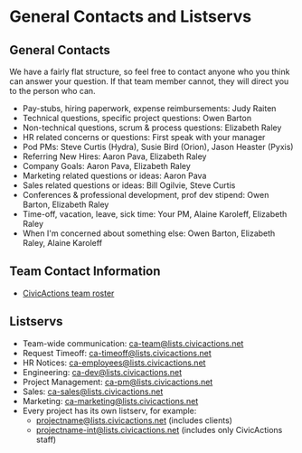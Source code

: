 # General Contacts and Listservs

## General Contacts

We have a fairly flat structure, so feel free to contact anyone who you think can answer your question. If that team member cannot, they will direct you to the person who can.

* Pay-stubs, hiring paperwork, expense reimbursements: Judy Raiten
* Technical questions, specific project questions: Owen Barton
* Non-technical questions, scrum & process questions: Elizabeth Raley
* HR related concerns or questions: First speak with your manager
* Pod PMs: Steve Curtis (Hydra), Susie Bird (Orion), Jason Heaster (Pyxis)
* Referring New Hires: Aaron Pava, Elizabeth Raley
* Company Goals: Aaron Pava, Elizabeth Raley
* Marketing related questions or ideas: Aaron Pava
* Sales related questions or ideas: Bill Ogilvie, Steve Curtis
* Conferences & professional development, prof dev stipend: Owen Barton, Elizabeth Raley
* Time-off, vacation, leave, sick time: Your PM, Alaine Karoleff, Elizabeth Raley
* When I'm concerned about something else: Owen Barton, Elizabeth Raley, Alaine Karoleff

## Team Contact Information

* [CivicActions team roster](https://docs.google.com/spreadsheets/d/1mIuxn1pxwNjD2B9kpWgyT1NlAdlvPSZjGDNFvbi3aFs/edit#gid=0)

## Listservs

* Team-wide communication: ca-team@lists.civicactions.net
* Request Timeoff: ca-timeoff@lists.civicactions.net
* HR Notices: ca-employees@lists.civicactions.net
* Engineering: ca-dev@lists.civicactions.net
* Project Management: ca-pm@lists.civicactions.net
* Sales: ca-sales@lists.civicactions.net
* Marketing: ca-marketing@lists.civicactions.net
* Every project has its own listserv, for example:
    * projectname@lists.civicactions.net (includes clients)
    * projectname-int@lists.civicactions.net (includes only CivicActions staff)
